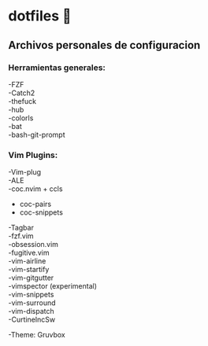 # dotfiles :floppy_disk:
## Archivos personales de configuracion
### Herramientas generales:
-FZF\
-Catch2\
-thefuck\
-hub\
-colorls\
-bat\
-bash-git-prompt
### Vim Plugins:
-Vim-plug\
-ALE\
-coc.nvim + ccls
 - coc-pairs
 - coc-snippets
 
-Tagbar\
-fzf.vim\
-obsession.vim\
-fugitive.vim\
-vim-airline\
-vim-startify\
-vim-gitgutter\
-vimspector (experimental)\
-vim-snippets\
-vim-surround\
-vim-dispatch\
-CurtineIncSw

-Theme: Gruvbox
